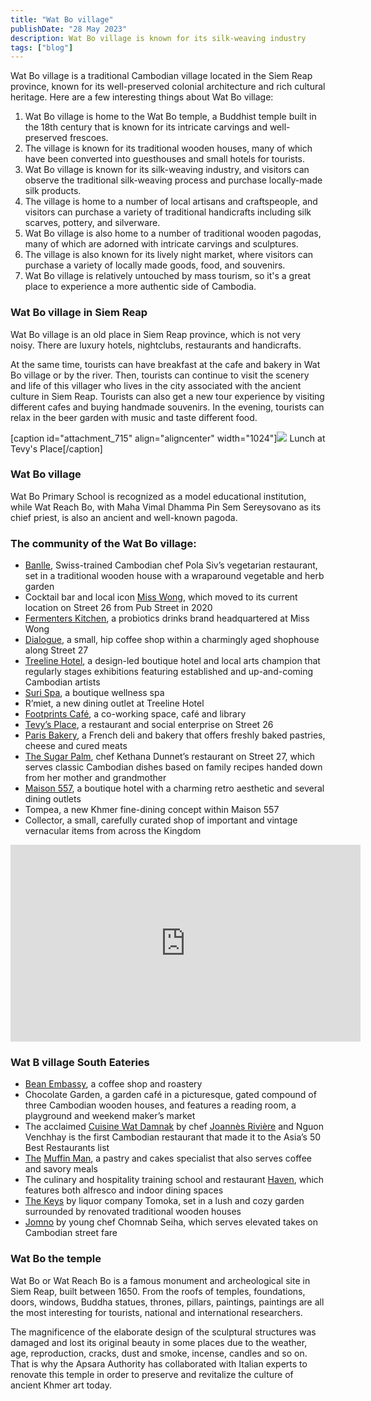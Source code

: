 ```yaml
---
title: "Wat Bo village"
publishDate: "28 May 2023"
description: Wat Bo village is known for its silk-weaving industry
tags: ["blog"]
---
```


Wat Bo village is a traditional Cambodian village located in the Siem Reap province, known for its well-preserved colonial architecture and rich cultural heritage. Here are a few interesting things about Wat Bo village:

1. Wat Bo village is home to the Wat Bo temple, a Buddhist temple built in the 18th century that is known for its intricate carvings and well-preserved frescoes.
2. The village is known for its traditional wooden houses, many of which have been converted into guesthouses and small hotels for tourists.
3. Wat Bo village is known for its silk-weaving industry, and visitors can observe the traditional silk-weaving process and purchase locally-made silk products.
4. The village is home to a number of local artisans and craftspeople, and visitors can purchase a variety of traditional handicrafts including silk scarves, pottery, and silverware.
5. Wat Bo village is also home to a number of traditional wooden pagodas, many of which are adorned with intricate carvings and sculptures.
6. The village is also known for its lively night market, where visitors can purchase a variety of locally made goods, food, and souvenirs.
7. Wat Bo village is relatively untouched by mass tourism, so it's a great place to experience a more authentic side of Cambodia.

### Wat Bo village in Siem Reap

Wat Bo village is an old place in Siem Reap province, which is not very noisy. There are luxury hotels, nightclubs, restaurants and handicrafts.

At the same time, tourists can have breakfast at the cafe and bakery in Wat Bo village or by the river. Then, tourists can continue to visit the scenery and life of this villager who lives in the city associated with the ancient culture in Siem Reap. Tourists can also get a new tour experience by visiting different cafes and buying handmade souvenirs. In the evening, tourists can relax in the beer garden with music and taste different food.

\[caption id="attachment\_715" align="aligncenter" width="1024"\]![](https://cambopedia.com/wp-content/uploads/2022/11/tevy_place.jpg) Lunch at Tevy's Place\[/caption\]

### Wat Bo village

Wat Bo Primary School is recognized as a model educational institution, while Wat Reach Bo, with Maha Vimal Dhamma Pin Sem Sereysovano as its chief priest, is also an ancient and well-known pagoda.

### The community of the Wat Bo village:

- [Banlle](https://www.facebook.com/banlle.vegetarian.restaurant/), Swiss-trained Cambodian chef Pola Siv’s vegetarian restaurant, set in a traditional wooden house with a wraparound vegetable and herb garden
- Cocktail bar and local icon [Miss Wong](https://misswong.net/), which moved to its current location on Street 26 from Pub Street in 2020
- [Fermenters Kitchen](https://www.facebook.com/thefermenterskitchen/), a probiotics drinks brand headquartered at Miss Wong
- [Dialogue](https://www.facebook.com/DialogueSiemReap/), a small, hip coffee shop within a charmingly aged shophouse along Street 27
- [Treeline Hotel](http://treelinehotels.com/), a design-led boutique hotel and local arts champion that regularly stages exhibitions featuring established and up-and-coming Cambodian artists
- [Suri Spa](https://www.treelinehotels.com/relax/), a boutique wellness spa
- R’miet, a new dining outlet at Treeline Hotel
- [Footprints Café](https://footprintcafes.org/), a co-working space, café and library
- [Tevy’s Place](https://www.facebook.com/tevysplace/), a restaurant and social enterprise on Street 26
- [Paris Bakery](https://www.facebook.com/parisbakerycambodia/), a French deli and bakery that offers freshly baked pastries, cheese and cured meats
- [The Sugar Palm](https://www.thesugarpalm.com/), chef Kethana Dunnet’s restaurant on Street 27, which serves classic Cambodian dishes based on family recipes handed down from her mother and grandmother
- [Maison 557](https://www.maison557.com/), a boutique hotel with a charming retro aesthetic and several dining outlets
- Tompea, a new Khmer fine-dining concept within Maison 557
- Collector, a small, carefully curated shop of important and vintage vernacular items from across the Kingdom

<iframe title="YouTube video player" src="https://www.youtube.com/embed/XltMcYtTtEM" width="560" height="315" frameborder="0" allowfullscreen="allowfullscreen"></iframe>

### Wat B village South Eateries

- [Bean Embassy](https://the-bean-embassy-cambodia.business.site/), a coffee shop and roastery
- Chocolate Garden, a garden café in a picturesque, gated compound of three Cambodian wooden houses, and features a reading room, a playground and weekend maker’s market
- The acclaimed [Cuisine Wat Damnak](https://www.cuisinewatdamnak.com/) by chef [Joannès Rivière](https://www.cuisinewatdamnak.com/about-us/) and Nguon Venchhay is the first Cambodian restaurant that made it to the Asia’s 50 Best Restaurants list
- [The](https://www.facebook.com/the.muffinman.siemreap/) [Muffin Man](https://www.facebook.com/the.muffinman.siemreap/), a pastry and cakes specialist that also serves coffee and savory meals
- The culinary and hospitality training school and restaurant [Haven](https://havencambodia.com/), which features both alfresco and indoor dining spaces
- [The Keys](https://tomokacocktails.com/the-keys/) by liquor company Tomoka, set in a lush and cozy garden surrounded by renovated traditional wooden houses
- [Jomno](https://jomnostreetfood.business.site/) by young chef Chomnab Seiha, which serves elevated takes on Cambodian street fare

### Wat Bo the temple

Wat Bo or Wat Reach Bo is a famous monument and archeological site in Siem Reap, built between 1650. From the roofs of temples, foundations, doors, windows, Buddha statues, thrones, pillars, paintings, paintings are all the most interesting for tourists, national and international researchers.

The magnificence of the elaborate design of the sculptural structures was damaged and lost its original beauty in some places due to the weather, age, reproduction, cracks, dust and smoke, incense, candles and so on. That is why the Apsara Authority has collaborated with Italian experts to renovate this temple in order to preserve and revitalize the culture of ancient Khmer art today.
